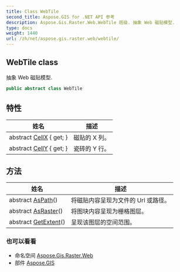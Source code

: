 ```yaml
---
title: Class WebTile
second_title: Aspose.GIS for .NET API 参考
description: Aspose.Gis.Raster.Web.WebTile 班级. 抽象 Web 磁贴模型.
type: docs
weight: 1440
url: /zh/net/aspose.gis.raster.web/webtile/
---
```

## WebTile class

抽象 Web 磁贴模型.

```csharp
public abstract class WebTile
```

## 特性

| 姓名 | 描述 |
| --- | --- |
| abstract [CellX](../../aspose.gis.raster.web/webtile/cellx/) { get; } | 磁贴的 X 列。 |
| abstract [CellY](../../aspose.gis.raster.web/webtile/celly/) { get; } | 瓷砖的 Y 行。 |

## 方法

| 姓名 | 描述 |
| --- | --- |
| abstract [AsPath](../../aspose.gis.raster.web/webtile/aspath/)() | 将磁贴内容呈现为文件的 Url 或路径。 |
| abstract [AsRaster](../../aspose.gis.raster.web/webtile/asraster/)() | 将图块内容呈现为栅格图层。 |
| abstract [GetExtent](../../aspose.gis.raster.web/webtile/getextent/)() | 呈现该图层的空间范围。 |

### 也可以看看

* 命名空间 [Aspose.Gis.Raster.Web](../../aspose.gis.raster.web/)
* 部件 [Aspose.GIS](../../)


